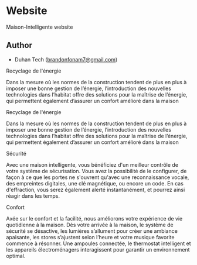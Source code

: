 # Website
Maison-Intelligente website

## Author
* Duhan Tech (brandonfonam7@gmail.com)
<div class="card">
                    <div class="box">
                        <div class="text">Recyclage de l'énergie</div>
                        <p>Dans la mesure où les normes de la construction tendent de plus en plus à imposer une bonne
                            gestion de l’énergie, l’introduction des nouvelles technologies dans l’habitat offre des
                            solutions pour la maîtrise de l’énergie, qui permettent également d’assurer un confort
                            amélioré dans la maison</p>
                    </div>
                </div>
                <div class="card">
                    <div class="box">
                        <div class="text">Recyclage de l'énergie</div>
                        <p>Dans la mesure où les normes de la construction tendent de plus en plus à imposer une bonne
                            gestion de l’énergie, l’introduction des nouvelles technologies dans l’habitat offre des
                            solutions pour la maîtrise de l’énergie, qui permettent également d’assurer un confort
                            amélioré dans la maison</p>
                    </div>
                </div>
                <div class="card">
                    <div class="box">
                        <div class="text">Sécurité</div>
                        <p>Avec une maison intelligente, vous bénéficiez d'un meilleur contrôle de votre système de
                            sécurisation. Vous avez la possibilité de le configurer, de façon à ce que les portes ne
                            s'ouvrent qu'avec une reconnaissance vocale, des empreintes digitales, une clé magnétique,
                            ou encore un code. En cas d'effraction, vous serez également alerté instantanément, et
                            pourrez ainsi réagir dans les temps.</p>
                    </div>
                </div>
                <div class="card">
                    <div class="box">
                        <div class="text">Confort</div>
                        <p>Axée sur le confort et la facilité, nous améliorons votre expérience de vie quotidienne à la
                            maison. Dès votre arrivée à la maison, le système de sécurité se désactive, les lumières
                            s’allument pour créer une ambiance apaisante, les stores s’ajustent selon l’heure et votre
                            musique favorite commence à résonner. Une ampoules connectée, le thermostat intelligent et
                            les appareils électroménagers interagissent pour garantir un environnement optimal.</p>
                    </div>
                </div>